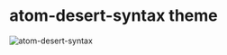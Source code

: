 # atom-desert-syntax theme

![atom-desert-syntax](https://cloud.githubusercontent.com/assets/5783451/11457849/c925d1e8-96c4-11e5-909f-117e612e457c.png)
